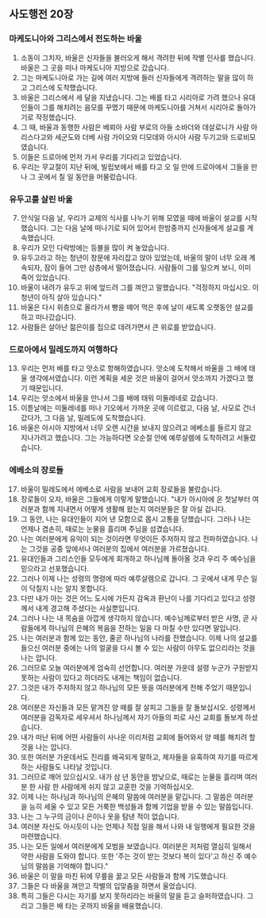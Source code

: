 ## 사도행전 20장

### 마케도니아와 그리스에서 전도하는 바울
1. 소동이 그치자, 바울은 신자들을 불러오게 해서 격려한 뒤에 작별 인사를 했습니다. 바울은 그 곳을 떠나 마케도니아 지방으로 갔습니다.
2. 그는 마케도니아로 가는 길에 여러 지방에 들러 신자들에게 격려하는 말을 많이 하고 그리스에 도착했습니다.
3. 바울은 그리스에서 세 달을 지냈습니다. 그는 배를 타고 시리아로 가려 했으나 유대인들이 그를 해치려는 음모를 꾸몄기 때문에 마케도니아를 거쳐서 시리아로 돌아가기로 작정했습니다.
4. 그 때, 바울과 동행한 사람은 베뢰아 사람 부로의 아들 소바더와 데살로니가 사람 아리스다고와 세군도와 더베 사람 가이오와 디모데와 아시아 사람 두기고와 드로비모였습니다.
5. 이들은 드로아에 먼저 가서 우리를 기다리고 있었습니다.
6. 우리는 무교절이 지난 뒤에, 빌립보에서 배를 타고 오 일 만에 드로아에서 그들을 만나 그 곳에서 칠 일 동안을 머물렀습니다.
### 유두고를 살린 바울
7. 안식일 다음 날, 우리가 교제의 식사를 나누기 위해 모였을 때에 바울이 설교를 시작했습니다. 그는 다음 날에 떠나기로 되어 있어서 한밤중까지 신자들에게 설교를 계속했습니다.
8. 우리가 모인 다락방에는 등불을 많이 켜 놓았습니다.
9. 유두고라고 하는 청년이 창문에 자리잡고 앉아 있었는데, 바울의 말이 너무 오래 계속되자, 잠이 들어 그만 삼층에서 떨어졌습니다. 사람들이 그를 일으켜 보니, 이미 죽어 있었습니다.
10. 바울이 내려가 유두고 위에 엎드려 그를 껴안고 말했습니다. "걱정하지 마십시오. 이 청년이 아직 살아 있습니다."
11. 바울은 다시 위층으로 올라가서 빵을 떼어 먹은 후에 날이 새도록 오랫동안 설교를 하고 떠나갔습니다.
12. 사람들은 살아난 젊은이를 집으로 데려가면서 큰 위로를 받았습니다.
### 드로아에서 밀레도까지 여행하다
13. 우리는 먼저 배를 타고 앗소로 항해하였습니다. 앗소에 도착해서 바울을 그 배에 태울 생각에서였습니다. 이런 계획을 세운 것은 바울이 걸어서 앗소까지 가겠다고 했기 때문입니다.
14. 우리는 앗소에서 바울을 만나서 그를 배에 태워 미둘레네로 갔습니다.
15. 이튿날에는 미둘레네를 떠나 기오에서 가까운 곳에 이르렀고, 다음 날, 사모로 건너갔다가, 그 다음 날, 밀레도에 도착했습니다.
16. 바울은 아시아 지방에서 너무 오랜 시간을 보내지 않으려고 에베소를 들르지 않고 지나가려고 했습니다. 그는 가능하다면 오순절 안에 예루살렘에 도착하려고 서둘렀습니다.
### 에베소의 장로들
17. 바울이 밀레도에서 에베소로 사람을 보내어 교회 장로들을 불렀습니다.
18. 장로들이 오자, 바울은 그들에게 이렇게 말했습니다. "내가 아시아에 온 첫날부터 여러분과 함께 지내면서 어떻게 생활해 왔는지 여러분들은 잘 아실 겁니다.
19. 그 동안, 나는 유대인들이 지어 낸 모함으로 몹시 고통을 당했습니다. 그러나 나는 언제나 겸손히, 때로는 눈물을 흘리며 주님을 섬겼습니다.
20. 나는 여러분에게 유익이 되는 것이라면 무엇이든 주저하지 않고 전파하였습니다. 나는 그것을 공중 앞에서나 여러분의 집에서 여러분을 가르쳤습니다.
21. 유대인들과 그리스인들 모두에게 회개하고 하나님께 돌아올 것과 우리 주 예수님을 믿으라고 선포했습니다.
22. 그러나 이제 나는 성령의 명령에 따라 예루살렘으로 갑니다. 그 곳에서 내게 무슨 일이 닥칠지 나는 알지 못합니다.
23. 다만 내가 아는 것은 어느 도시에 가든지 감옥과 환난이 나를 기다리고 있다고 성령께서 내게 경고해 주셨다는 사실뿐입니다.
24. 그러나 나는 내 목숨을 아깝게 생각하지 않습니다. 예수님께로부터 받은 사명, 곧 사람들에게 하나님의 은혜의 복음을 전하는 일을 다 마칠 수만 있다면 말입니다.
25. 나는 여러분과 함께 있는 동안, 줄곧 하나님의 나라를 전했습니다. 이제 나의 설교를 들으신 여러분 중에는 나의 얼굴을 다시 볼 수 있는 사람이 아무도 없으리라는 것을 나는 압니다.
26. 그러므로 오늘 여러분에게 엄숙히 선언합니다. 여러분 가운데 설령 누군가 구원받지 못하는 사람이 있다고 하더라도 내게는 책임이 없습니다.
27. 그것은 내가 주저하지 않고 하나님의 모든 뜻을 여러분에게 전해 주었기 때문입니다.
28. 여러분은 자신들과 모든 맡겨진 양 떼를 잘 살피고 그들을 잘 돌보십시오. 성령께서 여러분을 감독자로 세우셔서 하나님께서 자기 아들의 피로 사신 교회를 돌보게 하셨습니다.
29. 내가 떠난 뒤에 어떤 사람들이 사나운 이리처럼 교회에 들어와서 양 떼를 해치려 할 것을 나는 압니다.
30. 또한 여러분 가운데서도 진리를 왜곡되게 말하고, 제자들을 유혹하여 자기를 따르게 하는 사람들도 나타날 것입니다.
31. 그러므로 깨어 있으십시오. 내가 삼 년 동안을 밤낮으로, 때로는 눈물을 흘리며 여러분 한 사람 한 사람에게 쉬지 않고 교훈한 것을 기억하십시오.
32. 이제 나는 하나님과 하나님의 은혜의 말씀에 여러분을 맡깁니다. 그 말씀은 여러분을 능히 세울 수 있고 모든 거룩한 백성들과 함께 기업을 받을 수 있는 말씀입니다.
33. 나는 그 누구의 금이나 은이나 옷을 탐낸 적이 없습니다.
34. 여러분 자신도 아시듯이 나는 언제나 직접 일을 해서 나와 내 일행에게 필요한 것을 마련했습니다.
35. 나는 모든 일에서 여러분에게 모범을 보였습니다. 여러분은 저처럼 열심히 일해서 약한 사람을 도와야 합니다. 또한 '주는 것이 받는 것보다 복이 있다'고 하신 주 예수님의 말씀을 기억해야 합니다."
36. 바울은 이 말을 마친 뒤에 무릎을 꿇고 모든 사람들과 함께 기도했습니다.
37. 그들은 다 바울을 껴안고 작별의 입맞춤을 하면서 울었습니다.
38. 특히 그들은 다시는 자기를 보지 못하리라는 바울의 말을 듣고 슬퍼하였습니다. 그리고 그들은 배 타는 곳까지 바울을 배웅했습니다.